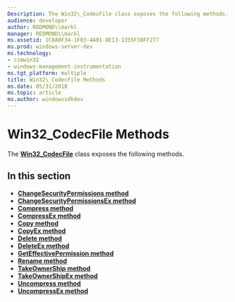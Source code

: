 ```yaml
---
Description: The Win32\_CodecFile class exposes the following methods.
audience: developer
author: REDMOND\\markl
manager: REDMOND\\markl
ms.assetid: 1C8A0F34-1F03-4A01-8E13-1355F38FF277
ms.prod: windows-server-dev
ms.technology:
- cimwin32
- windows-management-instrumentation
ms.tgt_platform: multiple
title: Win32\_CodecFile Methods
ms.date: 05/31/2018
ms.topic: article
ms.author: windowssdkdev
---
```


# Win32\_CodecFile Methods

The [**Win32\_CodecFile**](win32-codecfile.md) class exposes the following methods.

## In this section

-   [**ChangeSecurityPermissions method**](changesecuritypermissions-method-in-class-win32-codecfile.md)
-   [**ChangeSecurityPermissionsEx method**](changesecuritypermissionsex-method-in-class-win32-codecfile.md)
-   [**Compress method**](compress-method-in-class-win32-codecfile.md)
-   [**CompressEx method**](compressex-method-in-class-win32-codecfile.md)
-   [**Copy method**](copy-method-in-class-win32-codecfile.md)
-   [**CopyEx method**](copyex-method-in-class-win32-codecfile.md)
-   [**Delete method**](delete-method-in-class-win32-codecfile.md)
-   [**DeleteEx method**](deleteex-method-in-class-win32-codecfile.md)
-   [**GetEffectivePermission method**](geteffectivepermission-method-in-class-win32-codecfile.md)
-   [**Rename method**](rename-method-in-class-win32-codecfile.md)
-   [**TakeOwnerShip method**](takeownership-method-in-class-win32-codecfile.md)
-   [**TakeOwnerShipEx method**](takeownershipex-method-in-class-win32-codecfile.md)
-   [**Uncompress method**](uncompress-method-in-class-win32-codecfile.md)
-   [**UncompressEx method**](uncompressex-method-in-class-win32-codecfile.md)

 

 



